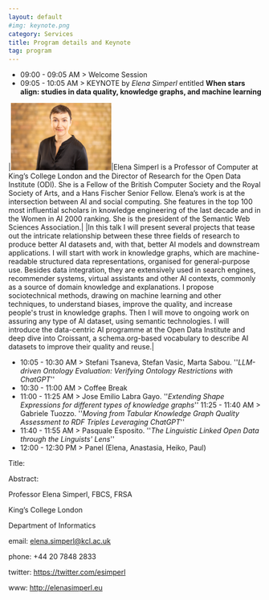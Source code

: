 ```yaml
---
layout: default
#img: keynote.png
category: Services
title: Program details and Keynote
tag: program
---
```

- 09:00 - 09:05 AM > Welcome Session
- 09:05 - 10:05 AM > KEYNOTE by _Elena Simperl_ entitled **When stars align: studies in data quality, knowledge graphs, and machine learning**

|<img class="organizers" src="assets/Elena-Simperl.jpg" width="200">|Elena Simperl is a Professor of Computer at King’s College London and the Director of Research for the Open Data Institute (ODI). She is a Fellow of the British Computer Society and the Royal Society of Arts, and a Hans Fischer Senior Fellow. Elena’s work is at the intersection between AI and social computing. She features in the top 100 most influential scholars in knowledge engineering of the last decade and in the Women in AI 2000 ranking. She is the president of the Semantic Web Sciences Association.|
|In this talk I will present several projects that tease out the intricate relationship between these three fields of research to produce better AI datasets and, with that, better AI models and downstream applications. I will start with work in knowledge graphs, which are machine-readable structured data representations, organised for general-purpose use. Besides data integration, they are extensively used in search engines, recommender systems, virtual assistants and other AI contexts, commonly as a source of domain knowledge and explanations. I propose sociotechnical methods, drawing on machine learning and other techniques, to understand biases, improve the quality, and increase people's trust in knowledge graphs. Then I will move to ongoing work on assuring any type of AI dataset, using semantic technologies. I will introduce the data-centric AI programme at the Open Data Institute and deep dive into Croissant, a schema.org-based vocabulary to describe AI datasets to improve their quality and reuse.|

- 10:05 - 10:30 AM > Stefani Tsaneva, Stefan Vasic, Marta Sabou. ''*LLM-driven Ontology Evaluation: Verifying Ontology Restrictions with ChatGPT*''
- 10:30 - 11:00 AM > Coffee Break
- 11:00 - 11:25 AM > Jose Emilio Labra Gayo. ''*Extending Shape Expressions for different types of knowledge graphs*''
11:25 - 11:40 AM > Gabriele Tuozzo. ''*Moving from Tabular Knowledge Graph Quality Assessment to RDF Triples Leveraging ChatGPT*''
- 11:40 - 11:55 AM > Pasquale Esposito. ''*The Linguistic Linked Open Data through the Linguists' Lens*''
- 12:00 - 12:30 PM > Panel (Elena, Anastasia, Heiko, Paul)




 

Title: 

 

Abstract:

 



 

Professor Elena Simperl, FBCS, FRSA

King’s College London

Department of Informatics

email: elena.simperl@kcl.ac.uk

phone: +44 20 7848 2833

twitter: https://twitter.com/esimperl 

www: http://elenasimperl.eu

